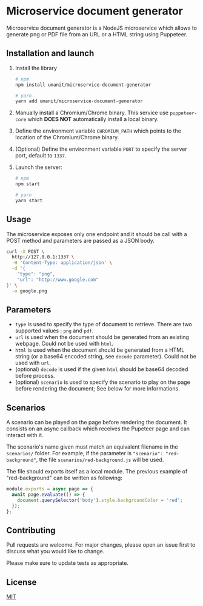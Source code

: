 # Microservice document generator

Microservice document generator is a NodeJS microservice which allows to generate png or PDF file from an URL or a
HTML string using Puppeteer.

## Installation and launch

1. Install the library

    ```bash
    # npm
    npm install umanit/microservice-document-generator

    # yarn
    yarn add umanit/microservice-document-generator
    ```

1. Manually install a Chromium/Chrome binary. This service use `puppeteer-core` which **DOES NOT** automatically
install a local binary.

1. Define the environment variable `CHROMIUM_PATH` which points to the location of the Chromium/Chrome binary.

1. (Optional) Define the environment variable `PORT` to specify the server port, default to `1337`.

1. Launch the server:

    ```bash
    # npm
    npm start

    # yarn
    yarn start
    ```

## Usage

The microservice exposes only one endpoint and it should be call with a POST method and parameters are passed as a
JSON body.

```bash
curl -X POST \
  http://127.0.0.1:1337 \
  -H 'Content-Type: application/json' \
  -d '{
    "type": "png",
    "url": "http://www.google.com"
}' \
  -o google.png
```

## Parameters

* `type` is used to specify the type of document to retrieve. There are two supported values : `png` and `pdf`.
* `url` is used when the document should be generated from an existing webpage. Could not be used with `html`.
* `html` is used when the document should be generated from a HTML string (or a base64 encoded string, see `decode`
parameter). Could not be used with `url`.
* (optional) `decode` is used if the given `html` should be base64 decoded before process.
* (optional) `scenario` is used to specify the scenario to play on the page before rendering the document; See below
for more informations.

## Scenarios

A scenario can be played on the page before rendering the document. It consists on an async callback which receives the
Pupeteer page and can interact with it.

The scenario's name given must match an equivalent filename in the `scenarios/` folder. For example, if the parameter
is `"scenario": "red-background"`, the file `scenarios/red-background.js` will be used.

The file should exports itself as a local module. The previous example of "red-background" can be written as following:

```js
module.exports = async page => {
  await page.evaluate(() => {
    document.querySelector('body').style.backgroundColor = 'red';
  });
};
```

## Contributing
Pull requests are welcome. For major changes, please open an issue first to discuss what you would like to change.

Please make sure to update tests as appropriate.

## License
[MIT](https://choosealicense.com/licenses/mit/)
